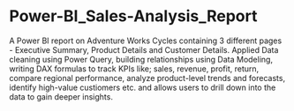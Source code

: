 # Power-BI_Sales-Analysis_Report
A Power BI report on Adventure Works Cycles containing 3 different pages - Executive Summary, Product Details and Customer Details. Applied Data cleaning using Power Query, building relationships using Data Modeling, writing DAX formulas to track KPIs like; sales, revenue, profit, return, compare regional performance, analyze product-level trends and forecasts, identify high-value custiomers etc. and allows users to drill down into the data to gain deeper insights.
